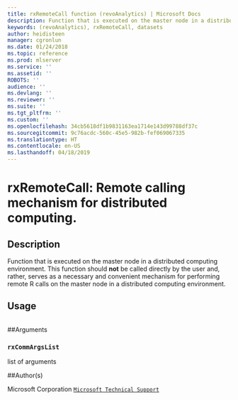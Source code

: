 ```yaml
---
title: rxRemoteCall function (revoAnalytics) | Microsoft Docs
description: Function that is executed on the master node in a distributed computing environment. This function should **not** be called directly by the user and, rather, serves as a necessary and convenient mechanism for performing remote R calls on the master node in a distributed computing environment.
keywords: (revoAnalytics), rxRemoteCall, datasets
author: heidisteen
manager: cgronlun
ms.date: 01/24/2018
ms.topic: reference
ms.prod: mlserver
ms.service: ''
ms.assetid: ''
ROBOTS: ''
audience: ''
ms.devlang: ''
ms.reviewer: ''
ms.suite: ''
ms.tgt_pltfrm: ''
ms.custom: ''
ms.openlocfilehash: 34cb5618df1b9831163ea1714e143d99788df37c
ms.sourcegitcommit: 9c76acdc-560c-45e5-982b-fef069067335
ms.translationtype: HT
ms.contentlocale: en-US
ms.lasthandoff: 04/18/2019
---
```

 # <a name="rxremotecall--remote-calling-mechanism-for-distributed-computing"></a>rxRemoteCall:  Remote calling mechanism for distributed computing. 
 ## <a name="description"></a>Description
 Function that is executed on the master node in a distributed computing environment.
This function should **not** be called directly by the user and, rather, serves as a necessary and convenient mechanism for performing remote R calls on the master node in a distributed computing environment. 
 
 
 ## <a name="usage"></a>Usage

```   rxRemoteCall(rxCommArgsList = NULL) 
```
 
 ##Arguments

   
    
 ### `rxCommArgsList`
 list of arguments 
  
 
 
 ##Author(s)
 
Microsoft Corporation [`Microsoft Technical Support`](https://go.microsoft.com/fwlink/?LinkID=698556&clcid=0x409)

 
 
 
